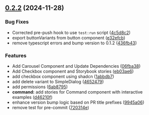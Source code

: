## [0.2.2](https://github.com/ycc-im/ui-components/compare/0.2.1...0.2.2) (2024-11-28)


### Bug Fixes

* Corrected pre-push hook to use `test:run` script ([4c5d8c2](https://github.com/ycc-im/ui-components/commit/4c5d8c2fe0d588f8c2d2c3413e8564c6cdea9fe2))
* export buttonVariants from button component ([e32efcb](https://github.com/ycc-im/ui-components/commit/e32efcbd3c2ff6dc142d8af22f2a7697f6c066dd))
* remove typescript errors and bump version to 0.1.2 ([436fb43](https://github.com/ycc-im/ui-components/commit/436fb4376b77a8b78b185ce84f2b5fd61a4594be))


### Features

* Add Carousel Component and Update Dependencies ([06fba38](https://github.com/ycc-im/ui-components/commit/06fba38d388934272afa21f435d541f6060d90ac))
* Add Checkbox component and Storybook stories ([eb03ae6](https://github.com/ycc-im/ui-components/commit/eb03ae62c7187975e741528774854150011eb9b3))
* add checkbox component using shadcn ([1abbdb7](https://github.com/ycc-im/ui-components/commit/1abbdb7d7f156eb2f6f9fc3e72be3ee100599384))
* add delete variant to SimpleDialog ([4652479](https://github.com/ycc-im/ui-components/commit/4652479e50504552b60cadc46efac378f3547a57))
* add permissions ([6ab8795](https://github.com/ycc-im/ui-components/commit/6ab87950f9bd91e9fdb000035f3466145e4ea156))
* **command:** add stories for Command component with interactive examples ([d46210f](https://github.com/ycc-im/ui-components/commit/d46210fe739bdbdc7ae02e9f5cacaa6db7a9eb1b))
* enhance version bump logic based on PR title prefixes ([9945a06](https://github.com/ycc-im/ui-components/commit/9945a062f7a1b988ac42c23f1187e39b95b141e1))
* remove test for pre-commit ([720314e](https://github.com/ycc-im/ui-components/commit/720314e73fc4bc8ab47b7f8915afa5ecdd1cef21))



